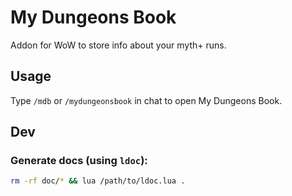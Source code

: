 # My Dungeons Book

Addon for WoW to store info about your myth+ runs.

## Usage

Type `/mdb` or `/mydungeonsbook` in chat to open My Dungeons Book.

## Dev

### Generate docs (using `ldoc`):

```bash
rm -rf doc/* && lua /path/to/ldoc.lua .
```
